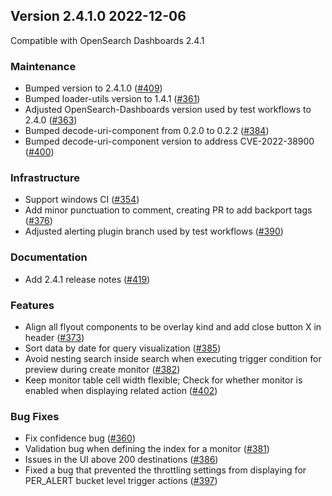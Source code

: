 ## Version 2.4.1.0 2022-12-06
Compatible with OpenSearch Dashboards 2.4.1

### Maintenance
* Bumped version to 2.4.1.0 ([#409](https://github.com/opensearch-project/alerting-dashboards-plugin/pull/409))
* Bumped loader-utils version to 1.4.1 ([#361](https://github.com/opensearch-project/alerting-dashboards-plugin/pull/361))
* Adjusted OpenSearch-Dashboards version used by test workflows to 2.4.0 ([#363](https://github.com/opensearch-project/alerting-dashboards-plugin/pull/363))
* Bumped decode-uri-component from 0.2.0 to 0.2.2 ([#384](https://github.com/opensearch-project/alerting-dashboards-plugin/pull/384))
* Bumped decode-uri-component version to address CVE-2022-38900 ([#400](https://github.com/opensearch-project/alerting-dashboards-plugin/pull/400))

### Infrastructure
* Support windows CI ([#354](https://github.com/opensearch-project/alerting-dashboards-plugin/pull/354))
* Add minor punctuation to comment, creating PR to add backport tags ([#376](https://github.com/opensearch-project/alerting-dashboards-plugin/pull/376))
* Adjusted alerting plugin branch used by test workflows ([#390](https://github.com/opensearch-project/alerting-dashboards-plugin/pull/390))

### Documentation
* Add 2.4.1 release notes ([#419](https://github.com/opensearch-project/alerting-dashboards-plugin/pull/419))

### Features
* Align all flyout components to be overlay kind and add close button X in header ([#373](https://github.com/opensearch-project/alerting-dashboards-plugin/pull/373))
* Sort data by date for query visualization ([#385](https://github.com/opensearch-project/alerting-dashboards-plugin/pull/385))
* Avoid nesting search inside search when executing trigger condition for preview during create monitor ([#382](https://github.com/opensearch-project/alerting-dashboards-plugin/pull/382))
* Keep monitor table cell width flexible; Check for whether monitor is enabled when displaying related action ([#402](https://github.com/opensearch-project/alerting-dashboards-plugin/pull/402))

### Bug Fixes
* Fix confidence bug ([#360](https://github.com/opensearch-project/alerting-dashboards-plugin/pull/360))
* Validation bug when defining the index for a monitor ([#381](https://github.com/opensearch-project/alerting-dashboards-plugin/pull/381))
* Issues in the UI above 200 destinations ([#386](https://github.com/opensearch-project/alerting-dashboards-plugin/pull/386))
* Fixed a bug that prevented the throttling settings from displaying for PER_ALERT bucket level trigger actions ([#397](https://github.com/opensearch-project/alerting-dashboards-plugin/pull/397))